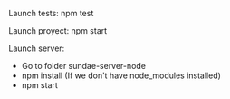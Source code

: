 Launch tests: npm test

Launch proyect: npm start

Launch server:

- Go to folder sundae-server-node
- npm install (If we don't have node_modules installed)
- npm start
